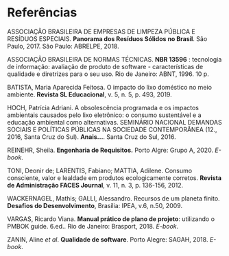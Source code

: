 # Referências

ASSOCIAÇÃO BRASILEIRA DE EMPRESAS DE LIMPEZA PÚBLICA E RESÍDUOS ESPECIAIS. **Panorama dos Resíduos Sólidos no Brasil**. São Paulo, 2017. São Paulo: ABRELPE, 2018. 

ASSOCIAÇÃO BRASILEIRA DE NORMAS TÉCNICAS. **NBR 13596** : tecnologia de informação: avaliação de produto de software - características de qualidade e diretrizes para o seu uso. Rio de Janeiro: ABNT, 1996. 10 p.

BATISTA, Maria Aparecida Feitosa. O impacto do lixo doméstico no meio ambiente. **Revista SL Educacional**, v. 5, n. 5, p. 493, 2019. 

HOCH, Patrícia Adriani. A obsolescência programada e os impactos ambientais causados pelo lixo eletrônico: o consumo sustentável e a educação ambiental como alternativas. SEMINÁRIO NACIONAL DEMANDAS SOCIAIS E POLÍTICAS PÚBLICAS NA SOCIEDADE CONTEMPORÂNEA (12., 2016, Santa Cruz do Sul). **Anais...**. Santa Cruz do Sul, 2016. 

REINEHR, Sheila. **Engenharia de Requisitos.** Porto Algre: Grupo A, 2020. *E-book*.

TONI, Deonir de; LARENTIS, Fabiano; MATTIA, Adilene. Consumo consciente, valor e lealdade em produtos ecologicamente corretos. **Revista de Administração FACES Journal**, v. 11, n. 3, p. 136-156, 2012. 

WACKERNAGEL, Mathis; GALLI, Alessandro. Recursos de um planeta finito. **Desafios do Desenvolvimento**, Brasília: IPEA, v.6, n.50, 2009. 

VARGAS, Ricardo Viana. **Manual prático de plano de projeto**: utilizando o PMBOK guide. 6.ed.. Rio de Janeiro: Brasport, 2018. *E-book*.

ZANIN, Aline *et al*. **Qualidade de software**. Porto Alegre: SAGAH, 2018. *E-book*.
